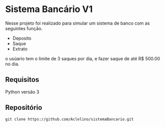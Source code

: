 # Sistema Bancário V1 #

Nesse projeto foi realizado para simular um sistema de banco
com as seguintes função.

* Deposito
* Saque
* Extrato

o usúario tem o limite de 3 saques por dia,
e fazer saque de até R$ 500.00 no dia.

## Requisitos

Python versão 3

## Repositório

~~~ git ~~~
git clone https://github.com/Aclelino/sistemaBancario.git
